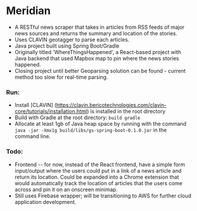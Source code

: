 # Meridian
- A RESTful news scraper that takes in articles from RSS feeds of major news sources and returns the summary and location of the stories.
- Uses CLAVIN geotagger to parse each articles.
- Java project built using Spring Boot/Gradle
- Originally titled 'WhereThingsHappened', a React-based project with Java backend that used Mapbox map to pin where the news stories happened.
- Closing project until better Geoparsing solution can be found - current method too slow for real-time parsing.

### Run:
- Install [CLAVIN] (https://clavin.bericotechnologies.com/clavin-core/tutorials/installation.html) is installed in the root directory
- Build with Gradle at the root directory: ```build gradle```
- Allocate at least 1gb of Java heap space by running with the command ``` java -jar -Xmx1g build/libs/gs-spring-boot-0.1.0.jar ``` in the command line.

### Todo:
- Frontend
-- for now, instead of the React frontend, have a simple form input/output where the users could put in a link of a news article and return its location. Could be expanded into a Chrome extension that would automatically track the location of articles that the users come across and pin it on an onscreen minimap.
- Still uses Firebase wrapper; will be transitioning to AWS for further cloud application development.
